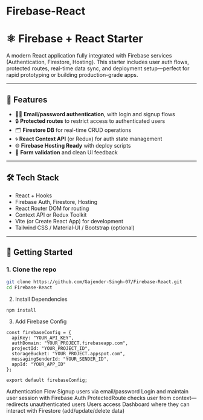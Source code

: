 # Firebase-React

# ⚛️ Firebase + React Starter

A modern React application fully integrated with Firebase services (Authentication, Firestore, Hosting). This starter includes user auth flows, protected routes, real-time data sync, and deployment setup—perfect for rapid prototyping or building production-grade apps.

---

## 🎯 Features

- 🧑‍💻 **Email/password authentication**, with login and signup flows  
- 🔒 **Protected routes** to restrict access to authenticated users  
- 🗂️ **Firestore DB** for real-time CRUD operations  
- 🌀 **React Context API** (or Redux) for auth state management  
- 🌐 **Firebase Hosting Ready** with deploy scripts  
- 🚨 **Form validation** and clean UI feedback

---

## 🛠 Tech Stack

- React + Hooks  
- Firebase Auth, Firestore, Hosting  
- React Router DOM for routing  
- Context API or Redux Toolkit  
- Vite (or Create React App) for development  
- Tailwind CSS / Material‑UI / Bootstrap (optional)

---

## 🚀 Getting Started

### 1. Clone the repo

```bash
git clone https://github.com/Gajender-Singh-07/Firebase-React.git
cd Firebase-React
```

2. Install Dependencies
``` 
npm install
```
3. Add Firebase Config
```
const firebaseConfig = {
  apiKey: "YOUR_API_KEY",
  authDomain: "YOUR_PROJECT.firebaseapp.com",
  projectId: "YOUR_PROJECT_ID",
  storageBucket: "YOUR_PROJECT.appspot.com",
  messagingSenderId: "YOUR_SENDER_ID",
  appId: "YOUR_APP_ID"
};

export default firebaseConfig;
```

Authentication Flow
Signup users via email/password
Login and maintain user session with Firebase Auth
ProtectedRoute checks user from context—redirects unauthenticated users
Users access Dashboard where they can interact with Firestore (add/update/delete data)


